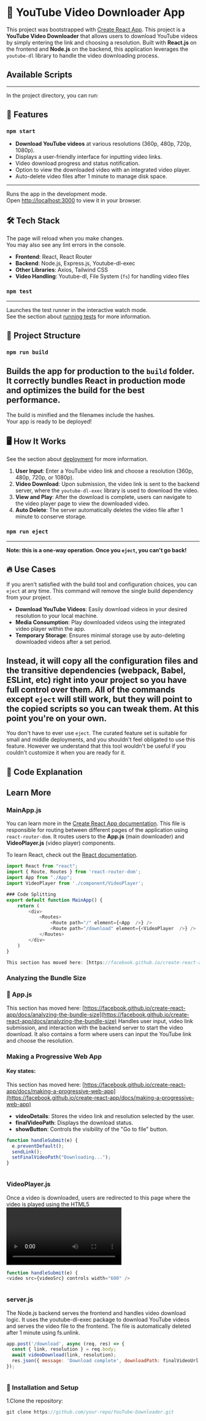 
# 🎥 YouTube Video Downloader App

This project was bootstrapped with [Create React App](https://github.com/facebook/create-react-app).
This project is a **YouTube Video Downloader** that allows users to download YouTube videos by simply entering the link and choosing a resolution. Built with **React.js** on the frontend and **Node.js** on the backend, this application leverages the `youtube-dl` library to handle the video downloading process.

## Available Scripts
---

In the project directory, you can run:
## 🚀 Features

### `npm start`
- **Download YouTube videos** at various resolutions (360p, 480p, 720p, 1080p).
- Displays a user-friendly interface for inputting video links.
- Video download progress and status notification.
- Option to view the downloaded video with an integrated video player.
- Auto-delete video files after 1 minute to manage disk space.

---

Runs the app in the development mode.\
Open [http://localhost:3000](http://localhost:3000) to view it in your browser.
## 🛠️ Tech Stack

The page will reload when you make changes.\
You may also see any lint errors in the console.
- **Frontend**: React, React Router
- **Backend**: Node.js, Express.js, Youtube-dl-exec
- **Other Libraries**: Axios, Tailwind CSS
- **Video Handling**: Youtube-dl, File System (`fs`) for handling video files

### `npm test`
---

Launches the test runner in the interactive watch mode.\
See the section about [running tests](https://facebook.github.io/create-react-app/docs/running-tests) for more information.
## 📂 Project Structure

### `npm run build`

Builds the app for production to the `build` folder.\
It correctly bundles React in production mode and optimizes the build for the best performance.
---

The build is minified and the filenames include the hashes.\
Your app is ready to be deployed!
## 🖥️ How It Works

See the section about [deployment](https://facebook.github.io/create-react-app/docs/deployment) for more information.
1. **User Input**: Enter a YouTube video link and choose a resolution (360p, 480p, 720p, or 1080p).
2. **Video Download**: Upon submission, the video link is sent to the backend server, where the `youtube-dl-exec` library is used to download the video.
3. **View and Play**: After the download is complete, users can navigate to the video player page to view the downloaded video.
4. **Auto Delete**: The server automatically deletes the video file after 1 minute to conserve storage.

### `npm run eject`
---

**Note: this is a one-way operation. Once you `eject`, you can't go back!**
## 🔥 Use Cases

If you aren't satisfied with the build tool and configuration choices, you can `eject` at any time. This command will remove the single build dependency from your project.
- **Download YouTube Videos**: Easily download videos in your desired resolution to your local machine.
- **Media Consumption**: Play downloaded videos using the integrated video player within the app.
- **Temporary Storage**: Ensures minimal storage use by auto-deleting downloaded videos after a set period.

Instead, it will copy all the configuration files and the transitive dependencies (webpack, Babel, ESLint, etc) right into your project so you have full control over them. All of the commands except `eject` will still work, but they will point to the copied scripts so you can tweak them. At this point you're on your own.
---

You don't have to ever use `eject`. The curated feature set is suitable for small and middle deployments, and you shouldn't feel obligated to use this feature. However we understand that this tool wouldn't be useful if you couldn't customize it when you are ready for it.
## 📝 Code Explanation

## Learn More
### MainApp.js

You can learn more in the [Create React App documentation](https://facebook.github.io/create-react-app/docs/getting-started).
This file is responsible for routing between different pages of the application using `react-router-dom`. It routes users to the **App.js** (main downloader) and **VideoPlayer.js** (video player) components.

To learn React, check out the [React documentation](https://reactjs.org/).
```js
import React from "react";
import { Route, Routes } from 'react-router-dom';
import App from "./App";
import VideoPlayer from './component/VideoPlayer';

### Code Splitting
export default function MainApp() { 
    return (
        <div>
            <Routes>
                <Route path="/" element={<App  />} />
                <Route path="/download" element={<VideoPlayer  />} />
            </Routes>
        </div>
    )
}

This section has moved here: [https://facebook.github.io/create-react-app/docs/code-splitting](https://facebook.github.io/create-react-app/docs/code-splitting)
```

### Analyzing the Bundle Size
### 🎯 App.js

This section has moved here: [https://facebook.github.io/create-react-app/docs/analyzing-the-bundle-size](https://facebook.github.io/create-react-app/docs/analyzing-the-bundle-size)
Handles user input, video link submission, and interaction with the backend server to start the video download. It also contains a form where users can input the YouTube link and choose the resolution.

### Making a Progressive Web App
#### Key states:

This section has moved here: [https://facebook.github.io/create-react-app/docs/making-a-progressive-web-app](https://facebook.github.io/create-react-app/docs/making-a-progressive-web-app)
- **videoDetails**: Stores the video link and resolution selected by the user.
- **finalVideoPath**: Displays the download status.
- **showButton**: Controls the visibility of the "Go to file" button.

```js
function handleSubmit(e) {
  e.preventDefault();
  sendLink();
  setFinalVideoPath("Downloading...");
}



```


###  VideoPlayer.js

Once a video is downloaded, users are redirected to this page where the video is played using the HTML5 <video> tag. It displays a warning that the video will be deleted after 1 minute.

```js
function handleSubmit(e) {
<video src={videoSrc} controls width="600" />



```
### server.js
The Node.js backend serves the frontend and handles video download logic. It uses the youtube-dl-exec package to download YouTube videos and serves the video file to the frontend. The file is automatically deleted after 1 minute using fs.unlink.
```js
app.post('/download', async (req, res) => {
  const { link, resolution } = req.body;
  await videoDownload(link, resolution);
  res.json({ message: 'Download complete', downloadPath: finalVideoUrl });
});



```
###  🔧 Installation and Setup
  1.Clone the repository:
  ```js
git clone https://github.com/your-repo/YouTube-Downloader.git



```
